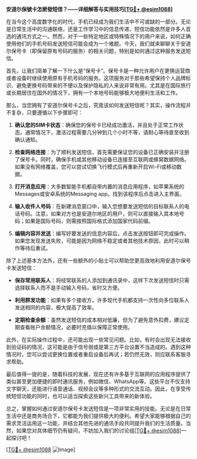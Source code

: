 **安道尔保號卡怎麽發短信？——详细解答与实用技巧[[TG💪+ @esim1088](https://t.me/s/esim1088)]**

在当今这个高度数字化的时代，手机已经成为我们生活中不可或缺的一部分。无论是日常生活中的沟通联络，还是工作学习中的信息传递，短信功能依然是许多人首选的通讯方式之一。然而，对于一些特定地区或特殊情况下的用户来说，如何正确使用他们的手机号码发送短信可能会成为一个难题。今天，我们就来聊聊关于安道尔保号卡（即保留原有号码的服务）的相关问题，特别是如何通过这种服务发送短信。

首先，让我们简单了解一下什么是“保号卡”。保号卡是一种允许用户在更换运营商或者设备时继续使用原有手机号码的服务。这项服务对于那些希望保持个人品牌标识、避免更换号码带来的不便以及保护隐私的人来说非常有用。尤其是在国际旅行或长期居住在国外的情况下，拥有一个本地号码能够极大地便利生活和工作。

那么，当您拥有了安道尔保号卡之后，究竟该如何发送短信呢？其实，操作流程并不复杂，只要遵循以下步骤即可：

1. **确认您的SIM卡状态**：确保您的保号卡已经成功激活，并且处于正常工作状态。通常情况下，激活过程需要几分钟到几个小时不等，请耐心等待直至收到确认通知。

2. **检查网络连接**：为了顺利发送短信，首先需要保证您的设备已正确安装并注册了保号卡。同时，确保手机或其他移动设备已连接至互联网或蜂窝数据网络。如果没有网络覆盖，您可以尝试切换飞行模式后再重新开启Wi-Fi或移动数据。

3. **打开消息应用**：大多数智能手机都自带内置的消息应用程序，如苹果系统的Messages或安卓系统的Messaging app。找到该程序后点击进入主界面。

4. **输入收件人号码**：在新建消息窗口中，输入您想要发送短信的目标联系人的电话号码。注意，如果对方也是安道尔地区的用户，则可以直接输入其本地号码；如果是国际号码，则需按照国际格式添加国家代码前缀。

5. **编辑内容并发送**：编写好要发送的信息内容后，点击发送按钮即可完成操作。如果您发现发送失败，可能是因为网络不稳定或者其他技术原因，此时可以稍作等待后重试。

除了上述基本方法外，还有一些额外的小贴士可以帮助您更高效地利用安道尔保号卡发送短信：

- **保存常用联系人**：将经常联系的人添加到通讯录中，这样下次发送短信时只需选择联系人而不是手动输入号码，省时又方便。
  
- **利用群发功能**：如果有多个接收方，许多现代手机都支持一次性向多位联系人发送相同的内容，极大提高了效率。
  
- **定期检查余额**：虽然发送短信的成本相对低廉，但为了避免意外扣费，建议定期查看账户余额情况，必要时充值以保障正常使用。

此外，在实际操作过程中，还可能出现一些常见问题。比如，有时会出现无法接收到验证码的情况，这可能是由于信号弱或是第三方平台设置不当造成的。遇到这种情况时，您可以尝试更换位置或者重启设备后再试；若仍然无效，则应联系客服寻求帮助。

最后值得一提的是，随着科技的发展，现在还有许多基于互联网的应用程序提供了类似甚至更加便捷的即时通讯服务，例如微信、WhatsApp等。这些平台不仅支持文字聊天，还能进行语音通话、视频会议等多种形式的交流互动。因此，在享受传统短信功能的同时，也可以适当探索这些新兴工具带来的新体验。

总之，掌握如何通过安道尔保号卡发送短信是一项非常实用的技能。无论是在日常生活中还是商务场合下，它都能为我们提供极大的便利。希望大家能够根据自己的需求灵活运用这一功能，并结合其他先进的通讯手段共同提升我们的生活质量。当然，如果您对具体细节仍有疑问，不妨加入我们的讨论组[[TG💪+ @esim1088](https://t.me/s/esim1088)]一起探讨吧！

[[TG💪+ @esim1088](https://t.me/s/esim1088) ![Image](https://i.postimg.cc/4NQfJmqS/Snipaste-2025-05-13-00-14-12.png)]
